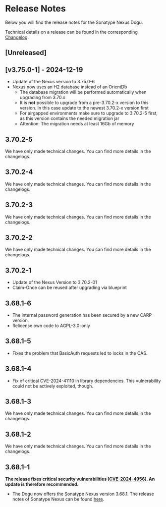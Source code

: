 # Release Notes

Below you will find the release notes for the Sonatype Nexus Dogu. 

Technical details on a release can be found in the corresponding [Changelog](https://docs.cloudogu.com/en/docs/dogus/nexus/CHANGELOG/).

## [Unreleased]

## [v3.75.0-1] - 2024-12-19
* Update of the Nexus version to 3.75.0-6
* Nexus now uses an H2 database instead of an OrientDb
    * The database migration will be performed automatically when upgrading from 3.70.x
    * It is **not** possible to upgrade from a pre-3.70.2-x version to this version. In this case update to the newest 3.70.2-x version first
    * For airgapped environments make sure to upgrade to 3.70.2-5 first, as this version contains the needed migration jar
    * Attention: The migration needs at least 16Gb of memory

## 3.70.2-5
We have only made technical changes. You can find more details in the changelogs.

## 3.70.2-4
We have only made technical changes. You can find more details in the changelogs.

## 3.70.2-3
We have only made technical changes. You can find more details in the changelogs.

## 3.70.2-2
We have only made technical changes. You can find more details in the changelogs.

## 3.70.2-1
* Update of the Nexus Version to 3.70.2-01
* Claim-Once can be reused after upgrading via blueprint

## 3.68.1-6
* The internal password generation has been secured by a new CARP version.
* Relicense own code to AGPL-3.0-only

## 3.68.1-5
* Fixes the problem that BasicAuth requests led to locks in the CAS.

## 3.68.1-4
* Fix of critical CVE-2024-41110 in library dependencies. This vulnerability could not be actively exploited, though.

## 3.68.1-3
We have only made technical changes. You can find more details in the changelogs.

## 3.68.1-2
We have only made technical changes. You can find more details in the changelogs.

## 3.68.1-1
**The release fixes critical security vulnerabilities ([CVE-2024-4956](https://github.com/advisories/GHSA-6cgv-69mq-8w7x)). An update is therefore recommended.**

* The Dogu now offers the Sonatype Nexus version 3.68.1. The release notes of Sonatype Nexus can be found [here](https://help.sonatype.com/en/sonatype-nexus-repository-3-68-0-release-notes.html).